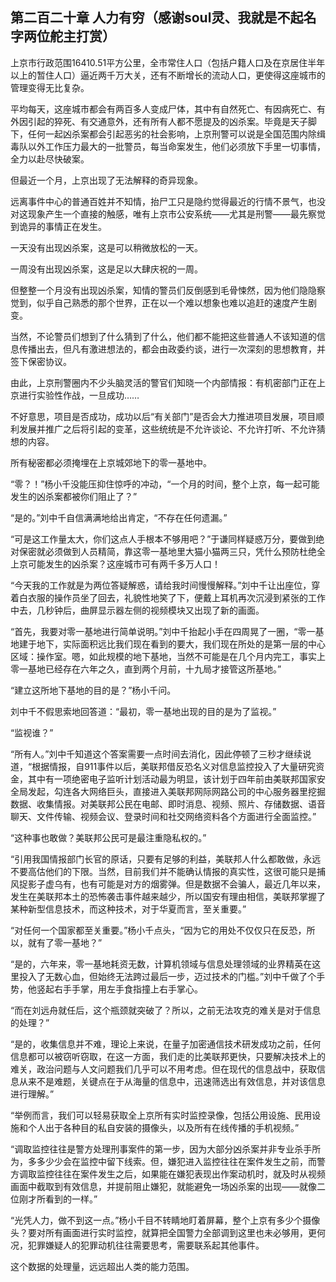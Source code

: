 ## 第二百二十章 人力有穷（感谢soul灵、我就是不起名字两位舵主打赏）
上京市行政范围16410.51平方公里，全市常住人口（包括户籍人口及在京居住半年以上的暂住人口）逼近两千万大关，还有不断增长的流动人口，更使得这座城市的管理变得无比复杂。

平均每天，这座城市都会有两百多人变成尸体，其中有自然死亡、有因病死亡、有外因引起的猝死、有交通意外，还有所有人都不愿提及的凶杀案。毕竟是天子脚下，任何一起凶杀案都会引起恶劣的社会影响，上京刑警可以说是全国范围内除缉毒队以外工作压力最大的一批警员，每当命案发生，他们必须放下手里一切事情，全力以赴尽快破案。

但最近一个月，上京出现了无法解释的奇异现象。

远离事件中心的普通百姓并不知情，抬尸工只是隐约觉得最近的行情不景气，也没对这现象产生一个直接的触感，唯有上京市公安系统——尤其是刑警——最先察觉到诡异的事情正在发生。

一天没有出现凶杀案，这是可以稍微放松的一天。

一周没有出现凶杀案，这是足以大肆庆祝的一周。

但整整一个月没有出现凶杀案，知情的警员们反倒感到毛骨悚然，因为他们隐隐察觉到，似乎自己熟悉的那个世界，正在以一个难以想象也难以追赶的速度产生剧变。

当然，不论警员们想到了什么猜到了什么，他们都不能把这些普通人不该知道的信息传播出去，但凡有激进想法的，都会由政委约谈，进行一次深刻的思想教育，并签下保密协议。

由此，上京刑警圈内不少头脑灵活的警官们知晓一个内部情报：有机密部门正在上京进行实验性作战，一旦成功……

不好意思，项目是否成功，成功以后“有关部门”是否会大力推进项目发展，项目顺利发展并推广之后将引起的变革，这些统统是不允许谈论、不允许打听、不允许猜想的内容。

所有秘密都必须掩埋在上京城郊地下的零一基地中。

“零？！”杨小千没能压抑住惊呼的冲动，“一个月的时间，整个上京，每一起可能发生的凶杀案都被你们阻止了？”

“是的。”刘中千自信满满地给出肯定，“不存在任何遗漏。”

“可是这工作量太大，你们这点人手根本不够用吧？”于谦同样疑惑万分，要做到绝对保密就必须做到人员精简，靠这零一基地里大猫小猫两三只，凭什么预防杜绝全上京可能发生的凶杀案？这座城市可有两千多万人口！

“今天我的工作就是为两位答疑解惑，请给我时间慢慢解释。”刘中千让出座位，穿着白衣服的操作员坐了回去，礼貌性地笑了下，便戴上耳机再次沉浸到紧张的工作中去，几秒钟后，曲屏显示器左侧的视频模块又出现了新的画面。

“首先，我要对零一基地进行简单说明。”刘中千抬起小手在四周晃了一圈，“零一基地建于地下，实际面积远比我们现在看到的要大，我们现在所处的是第一层的中心区域：操作室。嗯，如此规模的地下基地，当然不可能是在几个月内完工，事实上零一基地已经存在六年之久，直到两个月前，十九局才接管这所基地。”

“建立这所地下基地的目的是？”杨小千问。

刘中千不假思索地回答道：“最初，零一基地出现的目的是为了监视。”

“监视谁？”

“所有人。”刘中千知道这个答案需要一点时间去消化，因此停顿了三秒才继续说道，“根据情报，自911事件以后，美联邦借反恐名义对信息监控投入了大量研究资金，其中有一项绝密电子监听计划活动最为明显，该计划于四年前由美联邦国家安全局发起，勾连各大网络巨头，直接进入美联邦网际网路公司的中心服务器里挖掘数据、收集情报。对美联邦公民在电邮、即时消息、视频、照片、存储数据、语音聊天、文件传输、视频会议、登录时间和社交网络资料各个方面进行全面监控。”

“这种事也敢做？美联邦公民可是最注重隐私权的。”

“引用我国情报部门长官的原话，只要有足够的利益，美联邦人什么都敢做，永远不要高估他们的下限。当然，目前我们并不能确认情报的真实性，这很可能只是捕风捉影子虚乌有，也有可能是对方的烟雾弹。但是数据不会骗人，最近几年以来，发生在美联邦本土的恐怖袭击事件越来越少，所以国安有理由相信，美联邦掌握了某种新型信息技术，而这种技术，对于华夏而言，至关重要。”

“对任何一个国家都至关重要。”杨小千点头，“因为它的用处不仅仅只在反恐，所以，就有了零一基地？”

“是的，六年来，零一基地耗资无数，计算机领域与信息处理领域的业界精英在这里投入了无数心血，但始终无法跨过最后一步，迈过技术的门槛。”刘中千做了个手势，他竖起右手手掌，用左手食指撞上右手掌心。

“而在刘远舟就任后，这个瓶颈就突破了？所以，之前无法攻克的难关是对于信息的处理？”

“是的，收集信息并不难，理论上来说，在量子加密通信技术研发成功之前，任何信息都可以被窃听窃取，在这一方面，我们走的比美联邦更快，只要解决技术上的难关，政治问题与人文问题我们几乎可以不用考虑。但在现代的信息战中，获取信息从来不是难题，关键点在于从海量的信息中，迅速筛选出有效信息，并对该信息进行理解。”

“举例而言，我们可以轻易获取全上京所有实时监控录像，包括公用设施、民用设施和个人出于各种目的私自安装的摄像头，以及所有在线传播的手机视频。”

“调取监控往往是警方处理刑事案件的第一步，因为大部分凶杀案并非专业杀手所为，多多少少会在监控中留下线索。但，嫌犯进入监控往往在案件发生之前，而警方调取监控往往在案件发生之后，如果能在嫌犯表现出作案动机时，就及时从视频画面中截取到有效信息，并提前阻止嫌犯，就能避免一场凶杀案的出现——就像二位刚才所看到的一样。”

“光凭人力，做不到这一点。”杨小千目不转睛地盯着屏幕，整个上京有多少个摄像头？要对所有画面进行实时监控，就算把全国警力全部调到这里也未必够用，更何况，犯罪嫌疑人的犯罪动机往往需要思考，需要联系起其他事件。

这个数据的处理量，远远超出人类的能力范围。


